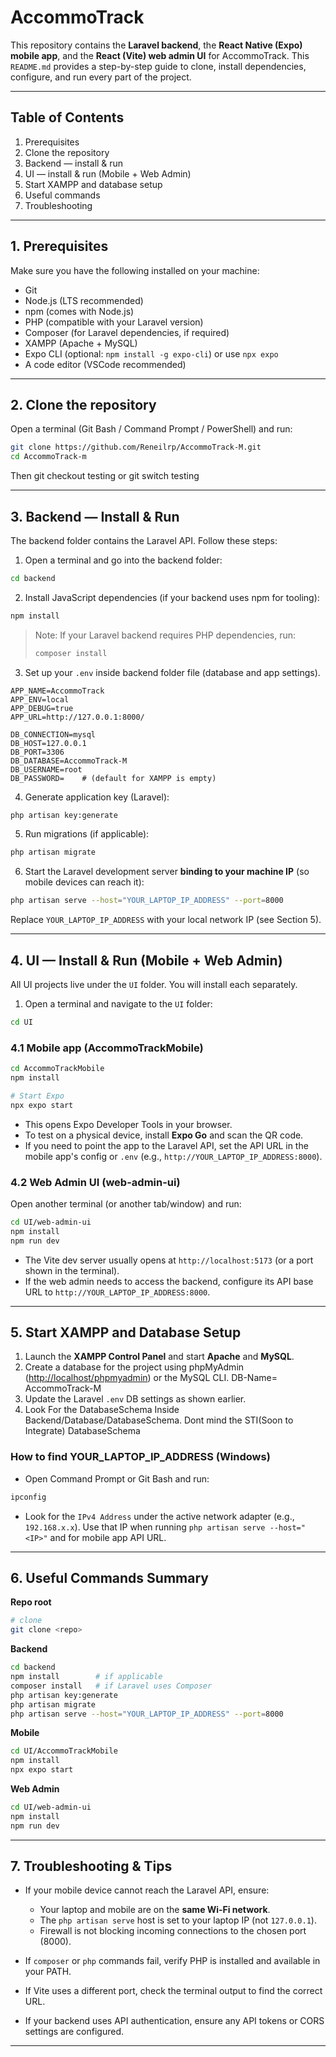 # AccommoTrack

This repository contains the **Laravel backend**, the **React Native (Expo) mobile app**, and the **React (Vite) web admin UI** for AccommoTrack. This `README.md` provides a step-by-step guide to clone, install dependencies, configure, and run every part of the project.

---

## Table of Contents

1. Prerequisites
2. Clone the repository
3. Backend — install & run
4. UI — install & run (Mobile + Web Admin)
5. Start XAMPP and database setup
6. Useful commands
7. Troubleshooting

---

## 1. Prerequisites

Make sure you have the following installed on your machine:

* Git
* Node.js (LTS recommended)
* npm (comes with Node.js)
* PHP (compatible with your Laravel version)
* Composer (for Laravel dependencies, if required)
* XAMPP (Apache + MySQL)
* Expo CLI (optional: `npm install -g expo-cli`) or use `npx expo`
* A code editor (VSCode recommended)

---

## 2. Clone the repository

Open a terminal (Git Bash / Command Prompt / PowerShell) and run:

```bash
git clone https://github.com/Reneilrp/AccommoTrack-M.git
cd AccommoTrack-m
```
Then git checkout testing or git switch testing

---

## 3. Backend — Install & Run

The backend folder contains the Laravel API. Follow these steps:

1. Open a terminal and go into the backend folder:

```bash
cd backend
```

2. Install JavaScript dependencies (if your backend uses npm for tooling):

```bash
npm install
```

> Note: If your Laravel backend requires PHP dependencies, run:
>
> ```bash
> composer install
> ```
>

3. Set up your `.env` inside backend folder file (database and app settings).

```env
APP_NAME=AccommoTrack
APP_ENV=local
APP_DEBUG=true
APP_URL=http://127.0.0.1:8000/

DB_CONNECTION=mysql
DB_HOST=127.0.0.1
DB_PORT=3306
DB_DATABASE=AccommoTrack-M
DB_USERNAME=root
DB_PASSWORD=    # (default for XAMPP is empty)
```

4. Generate application key (Laravel):

```bash
php artisan key:generate
```

5. Run migrations (if applicable):

```bash
php artisan migrate
```

6. Start the Laravel development server **binding to your machine IP** (so mobile devices can reach it):

```bash
php artisan serve --host="YOUR_LAPTOP_IP_ADDRESS" --port=8000
```

Replace `YOUR_LAPTOP_IP_ADDRESS` with your local network IP (see Section 5).

---

## 4. UI — Install & Run (Mobile + Web Admin)

All UI projects live under the `UI` folder. You will install each separately.

1. Open a terminal and navigate to the `UI` folder:

```bash
cd UI
```

### 4.1 Mobile app (AccommoTrackMobile)

```bash
cd AccommoTrackMobile
npm install

# Start Expo
npx expo start
```

* This opens Expo Developer Tools in your browser.
* To test on a physical device, install **Expo Go** and scan the QR code.
* If you need to point the app to the Laravel API, set the API URL in the mobile app's config or `.env` (e.g., `http://YOUR_LAPTOP_IP_ADDRESS:8000`).

### 4.2 Web Admin UI (web-admin-ui)

Open another terminal (or another tab/window) and run:

```bash
cd UI/web-admin-ui
npm install
npm run dev
```

* The Vite dev server usually opens at `http://localhost:5173` (or a port shown in the terminal).
* If the web admin needs to access the backend, configure its API base URL to `http://YOUR_LAPTOP_IP_ADDRESS:8000`.

---

## 5. Start XAMPP and Database Setup

1. Launch the **XAMPP Control Panel** and start **Apache** and **MySQL**.
2. Create a database for the project using phpMyAdmin ([http://localhost/phpmyadmin](http://localhost/phpmyadmin)) or the MySQL CLI. DB-Name= AccommoTrack-M
3. Update the Laravel `.env` DB settings as shown earlier.
4. Look For the DatabaseSchema Inside Backend/Database/DatabaseSchema. Dont mind the STI(Soon to Integrate) DatabaseSchema
### How to find YOUR_LAPTOP_IP_ADDRESS (Windows)

* Open Command Prompt or Git Bash and run:

```bash
ipconfig
```

* Look for the `IPv4 Address` under the active network adapter (e.g., `192.168.x.x`). Use that IP when running `php artisan serve --host="<IP>"` and for mobile app API URL.

---

## 6. Useful Commands Summary

**Repo root**

```bash
# clone
git clone <repo>
```

**Backend**

```bash
cd backend
npm install        # if applicable
composer install   # if Laravel uses Composer
php artisan key:generate
php artisan migrate
php artisan serve --host="YOUR_LAPTOP_IP_ADDRESS" --port=8000
```

**Mobile**

```bash
cd UI/AccommoTrackMobile
npm install
npx expo start
```

**Web Admin**

```bash
cd UI/web-admin-ui
npm install
npm run dev
```

---

## 7. Troubleshooting & Tips

* If your mobile device cannot reach the Laravel API, ensure:

  * Your laptop and mobile are on the **same Wi‑Fi network**.
  * The `php artisan serve` host is set to your laptop IP (not `127.0.0.1`).
  * Firewall is not blocking incoming connections to the chosen port (8000).

* If `composer` or `php` commands fail, verify PHP is installed and available in your PATH.

* If Vite uses a different port, check the terminal output to find the correct URL.

* If your backend uses API authentication, ensure any API tokens or CORS settings are configured.

---
